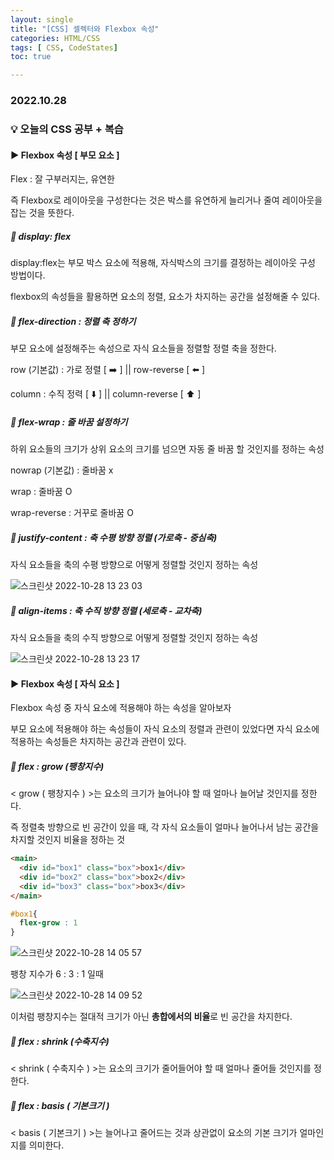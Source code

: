 ```yaml
---
layout: single
title: "[CSS] 셀렉터와 Flexbox 속성"
categories: HTML/CSS
tags: [ CSS, CodeStates]
toc: true

---
```


### 2022.10.28

### 💡  오늘의 CSS 공부 + 복습

#### ▶️ Flexbox 속성 [ 부모 요소 ]

Flex : 잘 구부러지는, 유연한 

즉 Flexbox로 레이아웃을 구성한다는 것은 박스를 유연하게 늘리거나 줄여 레이아웃을 잡는 것을 뜻한다. 

##### 📌 display: flex

display:flex는 부모 박스 요소에 적용해, 자식박스의 크기를 결정하는 레이아웃 구성 방법이다. 

flexbox의 속성들을 활용하면 요소의 정렬, 요소가 차지하는 공간을 설정해줄 수 있다. 



##### 📌 flex-direction : 정렬 축 정하기 

부모 요소에 설정해주는 속성으로 자식 요소들을 정렬할 정렬 축을 정한다. 

row (기본값) : 가로 정렬 [ ➡️ ]    ||   row-reverse [ ⬅️ ]

column : 수직 정력 [ ⬇️ ]          ||   column-reverse [ ⬆️ ]



##### 📌 flex-wrap : 줄 바꿈 설정하기 

하위 요소들의 크기가 상위 요소의 크기를 넘으면 자동 줄 바꿈 할 것인지를 정하는 속성 

nowrap (기본값) : 줄바꿈 x

wrap : 줄바꿈 O

wrap-reverse : 거꾸로 줄바꿈 O

##### 📌 justify-content : 축 수평 방향 정렬 (가로축 - 중심축)

자식 요소들을 축의 수평 방향으로 어떻게 정렬할 것인지 정하는 속성 

![스크린샷 2022-10-28 13 23 03](https://user-images.githubusercontent.com/104547038/198502094-1b6be402-a4fd-4a35-b73d-7cb5e123d69b.png)



##### 📌 align-items : 축 수직 방향 정렬  (세로축 - 교차축)

자식 요소들을 축의 수직 방향으로 어떻게 정렬할 것인지 정하는 속성 

![스크린샷 2022-10-28 13 23 17](https://user-images.githubusercontent.com/104547038/198502087-3fd2bd43-e6f7-404a-b758-6eddeb81e2a3.png)



#### ▶️ Flexbox 속성 [ 자식 요소 ]

Flexbox 속성 중 자식 요소에 적용해야 하는 속성을 알아보자 

부모 요소에 적용해야 하는 속성들이 자식 요소의 정렬과 관련이 있었다면 자식 요소에 적용하는 속성들은 차지하는 공간과 관련이 있다. 

##### 📌 flex : grow (팽창지수)

< grow ( 팽창지수 ) >는 요소의 크기가 늘어나야 할 때 얼마나 늘어날 것인지를 정한다. 

 즉 정렬축 방향으로 빈 공간이 있을 때, 각 자식 요소들이 얼마나 늘어나서 남는 공간을 차지할 것인지 비율을 정하는 것  

```html
<main>
  <div id="box1" class="box">box1</div>
  <div id="box2" class="box">box2</div>
  <div id="box3" class="box">box3</div>
</main>
```

```css
#box1{
  flex-grow : 1
}
```

![스크린샷 2022-10-28 14 05 57](https://user-images.githubusercontent.com/104547038/198507087-983cd5d5-e131-44b3-b891-f5fd65b9d92e.png)

팽창 지수가 6 : 3 : 1 일때 

![스크린샷 2022-10-28 14 09 52](https://user-images.githubusercontent.com/104547038/198507493-6466c65b-5ae4-4cc2-8488-3045d7e550e9.png)

이처럼 팽창지수는 절대적 크기가 아닌 **총합에서의 비율**로 빈 공간을 차지한다. 

##### 📌 flex : shrink (수축지수)

< shrink ( 수축지수 ) >는 요소의 크기가 줄어들어야 할 때 얼마나 줄어들 것인지를 정한다. 

##### 📌 flex : basis ( 기본크기 )

< basis ( 기본크기 ) >는 늘어나고 줄어드는 것과 상관없이 요소의 기본 크기가 얼마인지를 의미한다. 



